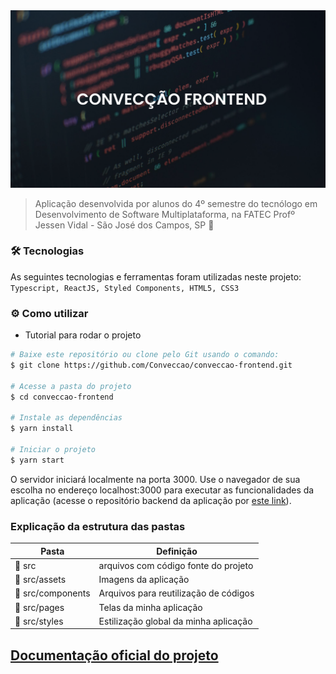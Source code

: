 <img src = "https://github.com/Conveccao/conveccao-frontend/blob/develop/docs/convec%C3%A7%C3%A3o-frontend.png">

> Aplicação desenvolvida por alunos do 4º semestre do tecnólogo em Desenvolvimento de Software Multiplataforma, na FATEC Profº Jessen Vidal - São José dos Campos, SP :rocket:

### :hammer_and_wrench: Tecnologias

As seguintes tecnologias e ferramentas foram utilizadas neste projeto: `Typescript, ReactJS, Styled Components, HTML5, CSS3`

### :gear: Como utilizar

- Tutorial para rodar o projeto

```bash
# Baixe este repositório ou clone pelo Git usando o comando:
$ git clone https://github.com/Conveccao/conveccao-frontend.git

# Acesse a pasta do projeto
$ cd conveccao-frontend

# Instale as dependências
$ yarn install

# Iniciar o projeto
$ yarn start


```
O servidor iniciará localmente na porta 3000. Use o navegador de sua escolha no endereço localhost:3000 para executar as funcionalidades da aplicação (acesse o repositório backend da aplicação por [este link](https://github.com/Conveccao/conveccao-backend)).

### Explicação da estrutura das pastas

| Pasta                                                       | Definição                                                                       |
| ----------------------------------------------------------- | ------------------------------------------------------------------------------- |
| :open_file_folder: src                               | arquivos com código fonte do projeto |
| :open_file_folder: src/assets                          | Imagens da aplicação|
| :open_file_folder: src/components | Arquivos para reutilização de códigos |
| :open_file_folder: src/pages | Telas da minha aplicação |
| :open_file_folder: src/styles | Estilização global da minha aplicação |




## [Documentação oficial do projeto](https://github.com/Conveccao/conveccao-documentacao)

<br>
